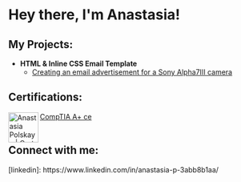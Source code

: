 <h1>Hey there, I'm Anastasia!</h1>

<h2>My Projects:</h2>

- <b>HTML & Inline CSS Email Template</b>
  - [Creating an email advertisement for a Sony Alpha7III camera](https://github.com/Anastasia1130/HTML-Email-Template-For-Sony)

<h2>Certifications:</h2>

[CompTIA A+ ce](https://www.credly.com/badges/0864f804-690d-43cf-af5f-fd5f1154965e/public_url) <img align="left" alt="Anastasia Polskaya | Cert Img" width="60px" src="https://i.ibb.co/GpPXJm6/comptia-a-ce-certification-1.png"/><br>
<br>

<h2> Connect with me:</h2>
[linkedin]: https://www.linkedin.com/in/anastasia-p-3abb8b1aa/
